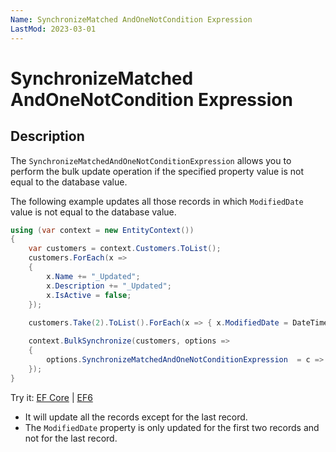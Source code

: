 ```yaml
---
Name: SynchronizeMatched AndOneNotCondition Expression
LastMod: 2023-03-01
---
```


# SynchronizeMatched AndOneNotCondition Expression

## Description

The `SynchronizeMatchedAndOneNotConditionExpression` allows you to perform the bulk update operation if the specified property value is not equal to the database value. 

The following example updates all those records in which `ModifiedDate` value is not equal to the database value.

```csharp
using (var context = new EntityContext())
{
    var customers = context.Customers.ToList();
    customers.ForEach(x => 
    {
        x.Name += "_Updated"; 
        x.Description += "_Updated"; 
        x.IsActive = false; 
    });
    
    customers.Take(2).ToList().ForEach(x => { x.ModifiedDate = DateTime.Now; });

    context.BulkSynchronize(customers, options => 
    {
        options.SynchronizeMatchedAndOneNotConditionExpression  = c => new {c.CustomerID, c.ModifiedDate };
    });
}
```

Try it: [EF Core](https://dotnetfiddle.net/F7nbwA) | [EF6](https://dotnetfiddle.net/fqeq3p)

 - It will update all the records except for the last record.
 - The `ModifiedDate` property is only updated for the first two records and not for the last record.

